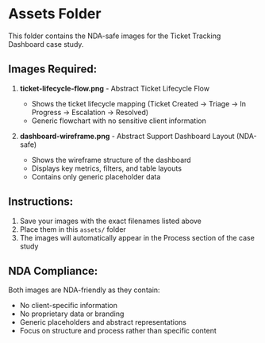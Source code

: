 # Assets Folder

This folder contains the NDA-safe images for the Ticket Tracking Dashboard case study.

## Images Required:

1. **ticket-lifecycle-flow.png** - Abstract Ticket Lifecycle Flow
   - Shows the ticket lifecycle mapping (Ticket Created → Triage → In Progress → Escalation → Resolved)
   - Generic flowchart with no sensitive client information

2. **dashboard-wireframe.png** - Abstract Support Dashboard Layout (NDA-safe)
   - Shows the wireframe structure of the dashboard
   - Displays key metrics, filters, and table layouts
   - Contains only generic placeholder data

## Instructions:

1. Save your images with the exact filenames listed above
2. Place them in this `assets/` folder
3. The images will automatically appear in the Process section of the case study

## NDA Compliance:

Both images are NDA-friendly as they contain:
- No client-specific information
- No proprietary data or branding
- Generic placeholders and abstract representations
- Focus on structure and process rather than specific content
